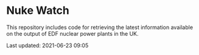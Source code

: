 # Nuke Watch

This repository includes code for retrieving the latest information available on the output of EDF nuclear power plants in the UK.

Last updated: 2021-06-23 09:05